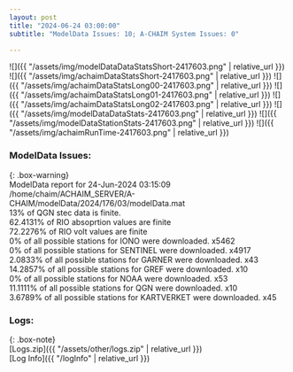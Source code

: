 ```yaml
---
layout: post
title: "2024-06-24 03:00:00"
subtitle: "ModelData Issues: 10; A-CHAIM System Issues: 0"

---
```


![]({{ "/assets/img/modelDataDataStatsShort-2417603.png" | relative_url }})
![]({{ "/assets/img/achaimDataStatsShort-2417603.png" | relative_url }})
![]({{ "/assets/img/achaimDataStatsLong00-2417603.png" | relative_url }})
![]({{ "/assets/img/achaimDataStatsLong01-2417603.png" | relative_url }})
![]({{ "/assets/img/achaimDataStatsLong02-2417603.png" | relative_url }})
![]({{ "/assets/img/modelDataDataStats-2417603.png" | relative_url }})
![]({{ "/assets/img/modelDataStationStats-2417603.png" | relative_url }})
![]({{ "/assets/img/achaimRunTime-2417603.png" | relative_url }})


### ModelData Issues:  
  
{: .box-warning}  
 ModelData report for 24-Jun-2024 03:15:09   
 /home/chaim/ACHAIM_SERVER/A-CHAIM/modelData/2024/176/03/modelData.mat   
 13% of QGN stec data is finite.   
 62.4131% of RIO absoprtion values are finite   
 72.2276% of RIO volt values are finite   
 0% of all possible stations for IONO were downloaded. x5462   
 0% of all possible stations for SENTINEL were downloaded. x4917   
 2.0833% of all possible stations for GARNER were downloaded. x43   
 14.2857% of all possible stations for GREF were downloaded. x10   
 0% of all possible stations for NOAA were downloaded. x53   
 11.1111% of all possible stations for QGN were downloaded. x10   
 3.6789% of all possible stations for KARTVERKET were downloaded. x45   
  


### Logs:  
  
{: .box-note}  
[Logs.zip]({{ "/assets/other/logs.zip" | relative_url }})  
[Log Info]({{ "/logInfo" | relative_url }})  
